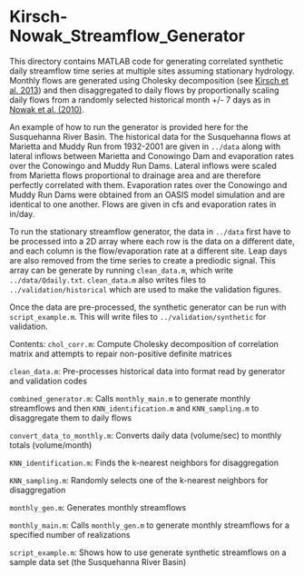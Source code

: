 # Kirsch-Nowak_Streamflow_Generator
This directory contains MATLAB code for generating correlated synthetic daily streamflow time series at multiple sites assuming stationary hydrology. Monthly flows are generated using Cholesky decomposition (see [Kirsch et al. 2013](http://ascelibrary.org/doi/abs/10.1061/(ASCE)WR.1943-5452.0000287)) and then disaggregated to daily flows by proportionally scaling daily flows from a randomly selected historical month +/- 7 days as in [Nowak et al. (2010)](http://onlinelibrary.wiley.com/doi/10.1029/2009WR008530/full).

An example of how to run the generator is provided here for the Susquehanna River Basin. The historical data for the Susquehanna flows at Marietta and Muddy Run from 1932-2001 are given in `../data` along with lateral inflows between Marietta and Conowingo Dam and evaporation rates over the Conowingo and Muddy Run Dams. Lateral inflows were scaled from Marietta flows proportional to drainage area and are therefore perfectly correlated with them. Evaporation rates over the Conowingo and Muddy Run Dams were obtained from an OASIS model simulation and are identical to one another. Flows are given in cfs and evaporation rates in in/day.

To run the stationary streamflow generator, the data in `../data` first have to be processed into a 2D array where each row is the data on a different date, and each column is the flow/evaporation rate at a different site. Leap days are also removed from the time series to create a prediodic signal. This array can be generate by running `clean_data.m`, which write `../data/Qdaily.txt`. `clean_data.m` also writes files to `../validation/historical` which are used to make the validation figures.

Once the data are pre-processed, the synthetic generator can be run with `script_example.m`. This will write files to `../validation/synthetic` for validation.

Contents:
`chol_corr.m`: Compute Cholesky decomposition of correlation matrix and attempts to repair non-positive definite matrices

`clean_data.m`: Pre-processes historical data into format read by generator and validation codes

`combined_generator.m`: Calls `monthly_main.m` to generate monthly streamflows and then `KNN_identification.m` and `KNN_sampling.m` to disaggregate them to daily flows

`convert_data_to_monthly.m`: Converts daily data (volume/sec) to monthly totals (volume/month)

`KNN_identification.m`: Finds the k-nearest neighbors for disaggregation

`KNN_sampling.m`: Randomly selects one of the k-nearest neighbors for disaggregation

`monthly_gen.m`: Generates monthly streamflows

`monthly_main.m`: Calls `monthly_gen.m` to generate monthly streamflows for a specified number of realizations

`script_example.m`: Shows how to use generate synthetic streamflows on a sample data set (the Susquehanna River Basin)